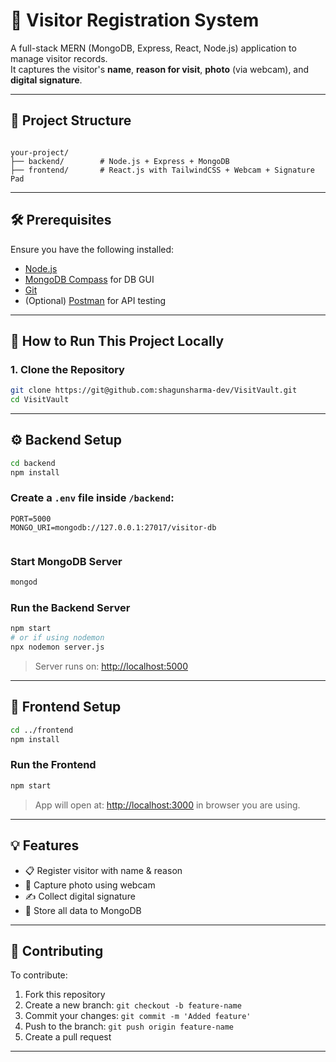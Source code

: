 
# 🧾 Visitor Registration System

A full-stack MERN (MongoDB, Express, React, Node.js) application to manage visitor records.  
It captures the visitor's **name**, **reason for visit**, **photo** (via webcam), and **digital signature**.

---

## 📁 Project Structure

```

your-project/
├── backend/        # Node.js + Express + MongoDB
├── frontend/       # React.js with TailwindCSS + Webcam + Signature Pad

````

---

## 🛠️ Prerequisites

Ensure you have the following installed:

- [Node.js](https://nodejs.org)
- [MongoDB Compass](https://www.mongodb.com/products/compass) for DB GUI
- [Git](https://git-scm.com)
- (Optional) [Postman](https://www.postman.com) for API testing
 
---

## 🚀 How to Run This Project Locally

### 1. Clone the Repository

```bash
git clone https://git@github.com:shagunsharma-dev/VisitVault.git
cd VisitVault
````

---

## ⚙️ Backend Setup

```bash
cd backend
npm install
```

### Create a `.env` file inside `/backend`:

```env
PORT=5000
MONGO_URI=mongodb://127.0.0.1:27017/visitor-db
 
```

### Start MongoDB Server

```bash
mongod
```

### Run the Backend Server

```bash
npm start
# or if using nodemon
npx nodemon server.js
```

> Server runs on: [http://localhost:5000](http://localhost:5000)

---

## 🎨 Frontend Setup

```bash
cd ../frontend
npm install
```

### Run the Frontend

```bash
npm start
```

> App will open at: [http://localhost:3000](http://localhost:3000)
in browser you are using.
---

## 💡 Features

* 📋 Register visitor with name & reason
* 📸 Capture photo using webcam
* ✍️ Collect digital signature
* 🧾 Store all data to MongoDB
 
---

 
## 🤝 Contributing

To contribute:

1. Fork this repository
2. Create a new branch: `git checkout -b feature-name`
3. Commit your changes: `git commit -m 'Added feature'`
4. Push to the branch: `git push origin feature-name`
5. Create a pull request

---
 

 
